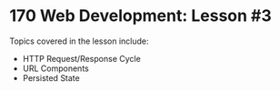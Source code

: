 # 170 Web Development: Lesson #3

Topics covered in the lesson include:
* HTTP Request/Response Cycle
* URL Components
* Persisted State
